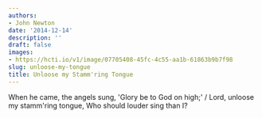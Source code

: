 ```yaml
---
authors:
- John Newton
date: '2014-12-14'
description: ''
draft: false
images:
- https://hcti.io/v1/image/07705408-45fc-4c55-aa1b-61863b9b7f98
slug: unloose-my-tongue
title: Unloose my Stamm'ring Tongue
---
```


When he came, the angels sung, 'Glory be to God on high;' / Lord, unloose my stamm'ring tongue, Who should louder sing than I?